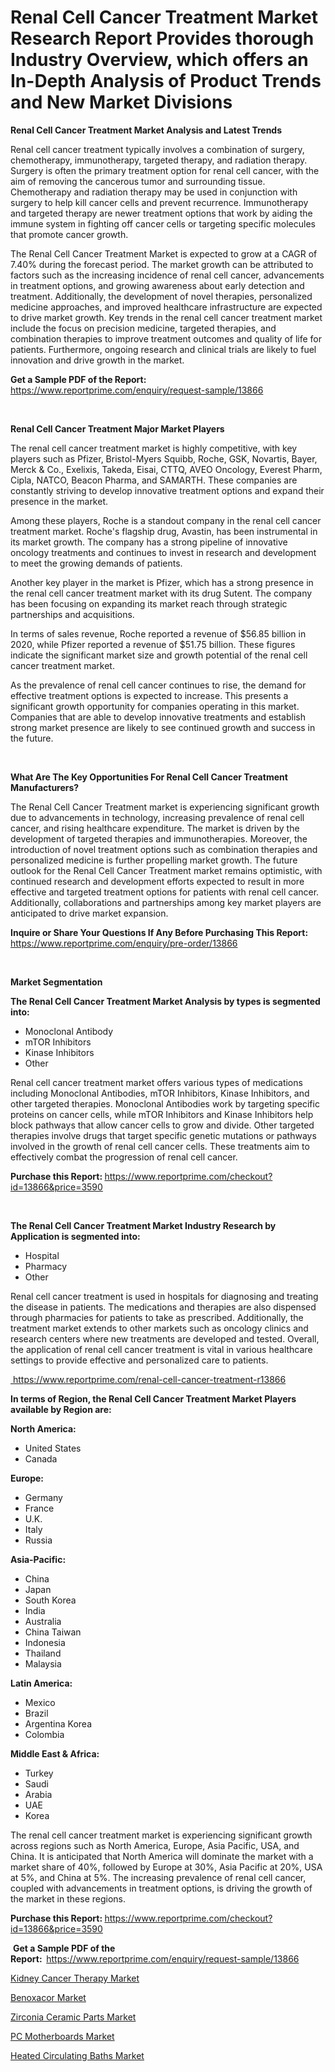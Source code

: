 <p><h1>Renal Cell Cancer Treatment Market Research Report Provides thorough Industry Overview, which offers an In-Depth Analysis of Product Trends and New Market Divisions</h1></p><p><strong>Renal Cell Cancer Treatment Market Analysis and Latest Trends</strong></p>
<p><p>Renal cell cancer treatment typically involves a combination of surgery, chemotherapy, immunotherapy, targeted therapy, and radiation therapy. Surgery is often the primary treatment option for renal cell cancer, with the aim of removing the cancerous tumor and surrounding tissue. Chemotherapy and radiation therapy may be used in conjunction with surgery to help kill cancer cells and prevent recurrence. Immunotherapy and targeted therapy are newer treatment options that work by aiding the immune system in fighting off cancer cells or targeting specific molecules that promote cancer growth.</p><p>The Renal Cell Cancer Treatment Market is expected to grow at a CAGR of 7.40% during the forecast period. The market growth can be attributed to factors such as the increasing incidence of renal cell cancer, advancements in treatment options, and growing awareness about early detection and treatment. Additionally, the development of novel therapies, personalized medicine approaches, and improved healthcare infrastructure are expected to drive market growth. Key trends in the renal cell cancer treatment market include the focus on precision medicine, targeted therapies, and combination therapies to improve treatment outcomes and quality of life for patients. Furthermore, ongoing research and clinical trials are likely to fuel innovation and drive growth in the market.</p></p>
<p><strong>Get a Sample PDF of the Report:&nbsp;</strong> <a href="https://www.reportprime.com/enquiry/request-sample/13866">https://www.reportprime.com/enquiry/request-sample/13866</a></p>
<p>&nbsp;</p>
<p><strong>Renal Cell Cancer Treatment Major Market Players</strong></p>
<p><p>The renal cell cancer treatment market is highly competitive, with key players such as Pfizer, Bristol-Myers Squibb, Roche, GSK, Novartis, Bayer, Merck & Co., Exelixis, Takeda, Eisai, CTTQ, AVEO Oncology, Everest Pharm, Cipla, NATCO, Beacon Pharma, and SAMARTH. These companies are constantly striving to develop innovative treatment options and expand their presence in the market.</p><p>Among these players, Roche is a standout company in the renal cell cancer treatment market. Roche's flagship drug, Avastin, has been instrumental in its market growth. The company has a strong pipeline of innovative oncology treatments and continues to invest in research and development to meet the growing demands of patients.</p><p>Another key player in the market is Pfizer, which has a strong presence in the renal cell cancer treatment market with its drug Sutent. The company has been focusing on expanding its market reach through strategic partnerships and acquisitions.</p><p>In terms of sales revenue, Roche reported a revenue of $56.85 billion in 2020, while Pfizer reported a revenue of $51.75 billion. These figures indicate the significant market size and growth potential of the renal cell cancer treatment market.</p><p>As the prevalence of renal cell cancer continues to rise, the demand for effective treatment options is expected to increase. This presents a significant growth opportunity for companies operating in this market. Companies that are able to develop innovative treatments and establish strong market presence are likely to see continued growth and success in the future.</p></p>
<p>&nbsp;</p>
<p><strong>What Are The Key Opportunities For Renal Cell Cancer Treatment Manufacturers?</strong></p>
<p><p>The Renal Cell Cancer Treatment market is experiencing significant growth due to advancements in technology, increasing prevalence of renal cell cancer, and rising healthcare expenditure. The market is driven by the development of targeted therapies and immunotherapies. Moreover, the introduction of novel treatment options such as combination therapies and personalized medicine is further propelling market growth. The future outlook for the Renal Cell Cancer Treatment market remains optimistic, with continued research and development efforts expected to result in more effective and targeted treatment options for patients with renal cell cancer. Additionally, collaborations and partnerships among key market players are anticipated to drive market expansion.</p></p>
<p><strong>Inquire or Share Your Questions If Any Before Purchasing This Report:</strong> <a href="https://www.reportprime.com/enquiry/pre-order/13866">https://www.reportprime.com/enquiry/pre-order/13866</a></p>
<p>&nbsp;</p>
<p><strong>Market Segmentation</strong></p>
<p><strong>The Renal Cell Cancer Treatment Market Analysis by types is segmented into:</strong></p>
<p><ul><li>Monoclonal Antibody</li><li>mTOR Inhibitors</li><li>Kinase Inhibitors</li><li>Other</li></ul></p>
<p><p>Renal cell cancer treatment market offers various types of medications including Monoclonal Antibodies, mTOR Inhibitors, Kinase Inhibitors, and other targeted therapies. Monoclonal Antibodies work by targeting specific proteins on cancer cells, while mTOR Inhibitors and Kinase Inhibitors help block pathways that allow cancer cells to grow and divide. Other targeted therapies involve drugs that target specific genetic mutations or pathways involved in the growth of renal cell cancer cells. These treatments aim to effectively combat the progression of renal cell cancer.</p></p>
<p><strong>Purchase this Report:&nbsp;</strong><a href="https://www.reportprime.com/checkout?id=13866&price=3590">https://www.reportprime.com/checkout?id=13866&price=3590</a></p>
<p>&nbsp;</p>
<p><strong>The Renal Cell Cancer Treatment Market Industry Research by Application is segmented into:</strong></p>
<p><ul><li>Hospital</li><li>Pharmacy</li><li>Other</li></ul></p>
<p><p>Renal cell cancer treatment is used in hospitals for diagnosing and treating the disease in patients. The medications and therapies are also dispensed through pharmacies for patients to take as prescribed. Additionally, the treatment market extends to other markets such as oncology clinics and research centers where new treatments are developed and tested. Overall, the application of renal cell cancer treatment is vital in various healthcare settings to provide effective and personalized care to patients.</p></p>
<p><a href="https://www.reportprime.com/renal-cell-cancer-treatment-r13866">&nbsp;https://www.reportprime.com/renal-cell-cancer-treatment-r13866</a></p>
<p><strong>In terms of Region, the Renal Cell Cancer Treatment Market Players available by Region are:</strong></p>
<p>
    <p> <strong> North America: </strong>
        <ul>
            <li>United States</li>
            <li>Canada</li>
        </ul>
        </p> 
    <p> <strong> Europe: </strong>
        <ul>
            <li>Germany</li>
            <li>France</li>
            <li>U.K.</li>
            <li>Italy</li>
            <li>Russia</li>
        </ul>
        </p> 
    <p> <strong> Asia-Pacific: </strong>
        <ul>
            <li>China</li>
            <li>Japan</li>
            <li>South Korea</li>
            <li>India</li>
            <li>Australia</li>
            <li>China Taiwan</li>
            <li>Indonesia</li>
            <li>Thailand</li>
            <li>Malaysia</li>
        </ul>
        </p> 
    <p> <strong> Latin America: </strong>
        <ul>
            <li>Mexico</li>
            <li>Brazil</li>
            <li>Argentina Korea</li>
            <li>Colombia</li>
        </ul>
        </p> 
    <p> <strong> Middle East & Africa: </strong>
        <ul>
            <li>Turkey</li>
            <li>Saudi</li>
            <li>Arabia</li>
            <li>UAE</li>
            <li>Korea</li>
        </ul>
    </p>
    </p>
<p><p>The renal cell cancer treatment market is experiencing significant growth across regions such as North America, Europe, Asia Pacific, USA, and China. It is anticipated that North America will dominate the market with a market share of 40%, followed by Europe at 30%, Asia Pacific at 20%, USA at 5%, and China at 5%. The increasing prevalence of renal cell cancer, coupled with advancements in treatment options, is driving the growth of the market in these regions.</p></p>
<p><strong>Purchase this Report: </strong><a href="https://www.reportprime.com/checkout?id=13866&price=3590">https://www.reportprime.com/checkout?id=13866&price=3590</a></p>
<p>&nbsp;<strong>Get a Sample PDF of the Report:&nbsp;&nbsp;</strong><a href="https://www.reportprime.com/enquiry/request-sample/13866">https://www.reportprime.com/enquiry/request-sample/13866</a></p>
<p><strong></strong></p>
<p><p><a href="https://github.com/Sherrillcrooksxa8i18ucf2m/Market-Research-Report-List-2/blob/main/kidney-cancer-therapy-market.md">Kidney Cancer Therapy Market</a></p><p><a href="https://issuu.com/reportprime-2/docs/benoxacor-market-size-2030.pptx">Benoxacor Market</a></p><p><a href="https://github.com/derrinmiltonellis35gcl/Market-Research-Report-List-2/blob/main/zirconia-ceramic-parts-market.md">Zirconia Ceramic Parts Market</a></p><p><a href="https://forested-sushi-9b0.notion.site/PC-Motherboards-Market-Trends-Forecast-and-Competitive-Analysis-to-2031-72bc772c7aab445d844620ad0314b069">PC Motherboards Market</a></p><p><a href="https://view.publitas.com/reportprime-1/heated-circulating-baths-market-competitive-analysis-market-trends-and-forecast-to-2031/">Heated Circulating Baths Market</a></p></p>
